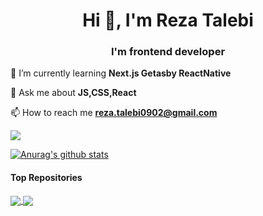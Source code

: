
 
 <h1 align="center">Hi 👋, I'm Reza Talebi</h1>
<h3 align="center">I'm frontend developer</h3>


 
🌱 I’m currently learning **Next.js Getasby ReactNative**

 💬 Ask me about **JS,CSS,React**

 📫 How to reach me **reza.talebi0902@gmail.com**





 
<a href="https://skillicons.dev">
    <img src="https://skillicons.dev/icons?i=js,react,redux,html,css,bootstrap,git,sass" />
  </a>







 <a href="https://github.com/reza-talebii/github-readme-stats"><img align="center" src="https://github-readme-stats.vercel.app/api?username=reza-talebii&show_icons=true&include_all_commits=true&theme=gruvbox&hide_border=true" alt="Anurag's github stats" /></a> 




#### Top Repositories


<a href="https://github.com/reza-talebii/web3.0">
  <img align="center" src="https://github-readme-stats.vercel.app/api/pin/?username=reza-talebii&repo=web3.0" />
</a>

<a href="https://github.com/reza-talebii/crpyocurrency-app">
  <img align="center" src="https://github-readme-stats.vercel.app/api/pin/?username=reza-talebii&repo=crpyocurrency-app" />

</a>



